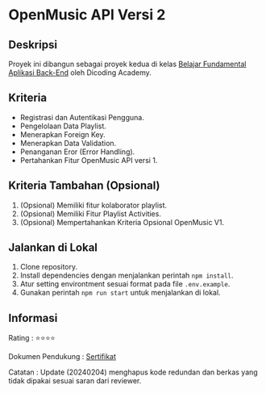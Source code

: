 # OpenMusic API Versi 2

## Deskripsi

Proyek ini dibangun sebagai proyek kedua di kelas [Belajar Fundamental Aplikasi Back-End](https://www.dicoding.com/academies/271) oleh Dicoding Academy.

## Kriteria

- Registrasi dan Autentikasi Pengguna.
- Pengelolaan Data Playlist.
- Menerapkan Foreign Key.
- Menerapkan Data Validation.
- Penanganan Eror (Error Handling).
- Pertahankan Fitur OpenMusic API versi 1.

## Kriteria Tambahan (Opsional)

1. (Opsional) Memiliki fitur kolaborator playlist.
2. (Opsional) Memiliki Fitur Playlist Activities.
3. (Opsional) Mempertahankan Kriteria Opsional OpenMusic V1.

## Jalankan di Lokal

1. Clone repository.
2. Install dependencies dengan menjalankan perintah ```npm install```.
3. Atur setting environtment sesuai format pada file ```.env.example```.
4. Gunakan perintah ```npm run start``` untuk menjalankan di lokal.

## Informasi

Rating : ⭐⭐⭐⭐

Dokumen Pendukung : [Sertifikat](https://www.dicoding.com/certificates/4EXGKQNW1ZRL)

Catatan : Update (20240204) menghapus kode redundan dan berkas yang tidak dipakai sesuai saran dari reviewer.